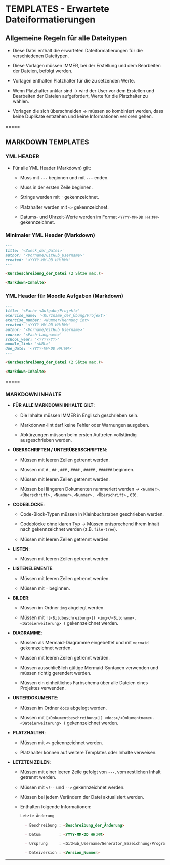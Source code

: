 # TEMPLATES - Erwartete Dateiformatierungen

## Allgemeine Regeln für alle Dateitypen

- Diese Datei enthält die erwarteten Dateiformatierungen für die verschiedenen Dateitypen.

- Diese Vorlagen müssen IMMER, bei der Erstellung und dem Bearbeiten der Dateien, befolgt werden.

- Vorlagen enthalten Platzhalter für die zu setzenden Werte.

- Wenn Platzhalter unklar sind → wird der User vor dem Erstellen und Bearbeiten der Dateien aufgefordert, Werte für die Platzhalter zu wählen.

- Vorlagen die sich überschneiden → müssen so kombiniert werden, dass keine Duplikate entstehen und keine Informationen verloren gehen.

=====

## MARKDOWN TEMPLATES

### YML HEADER

- Für alle YML Header (Markdown) gilt:
  
  - Muss mit `---` beginnen und mit `---` enden.
  
  - Muss in der ersten Zeile beginnen.
  
  - Strings werden mit `'` gekennzeichnet.
  
  - Platzhalter werden mit `<>` gekennzeichnet.

  - Datums- und Uhrzeit-Werte werden im Format `<YYYY-MM-DD HH:MM>` gekennzeichnet.

### Minimaler YML Header (Markdown)
  
```md
---
title: '<Zweck_der_Datei>'
author: '<Vorname/GitHub_Username>'
created: '<YYYY-MM-DD HH:MM>'
---

<Kurzbeschreibung_der_Datei (2 Sätze max.)>

<Markdown-Inhalte>
```

### YML Header für Moodle Aufgaben (Markdown)

```md
---
title: '<Fach> <Aufgabe/Projekt>'
exercise_name: '<Kurzname_der_Übung/Projekt>'
exercise_number: <Nummer/Kennung int>
created: '<YYYY-MM-DD HH:MM>'
author: '<Vorname/GitHub_Username>'
course: '<Fach-Langname>'
school_year: '<YYYY/YY>'
moodle_link: '<URL>'
due_date: '<YYYY-MM-DD HH:MM>'
---

<Kurzbeschreibung_der_Datei (2 Sätze max.)>

<Markdown-Inhalte>
```

=====

### MARKDOWN INHALTE

- **FÜR ALLE MARKDOWN INHALTE GILT**:

  - Die Inhalte müssen IMMER in Englisch geschrieben sein.

  - Markdonwn-lint darf keine Fehler oder Warnungen ausgeben.

  - Abkürzungen müssen beim ersten Auftreten vollständig ausgeschrieben werden.

- **ÜBERSCHRIFTEN / UNTERÜBERSCHRIFTEN**:

  - Müssen mit leeren Zeilen getrennt werden.

  - Müssen mit `#` , `##` , `###` , `####` , `#####` , `######` beginnen.

  - Müssen mit leeren Zeilen getrennt werden.

  - Müssen bei längeren Dokumenten nummeriert werden → `<Nummer>. <Überschrift>` , `<Nummer>.<Nummer>. <Überschrift>` , etc.

- **CODEBLÖCKE**:

  - Code-Block-Typen müssen in Kleinbuchstaben geschrieben werden.

  - Codeblöcke ohne klaren Typ → Müssen entsprechend ihrem Inhalt nach gekennzeichnet werden (z.B. `file-tree`).

  - Müssen mit leeren Zeilen getrennt werden.

- **LISTEN**:

  - Müssen mit leeren Zeilen getrennt werden.
  
- **LISTENELEMENTE**:

  - Müssen mit leeren Zeilen getrennt werden.
  
  - Müssen mit `-` beginnen.
  
- **BILDER**:

  - Müssen im Ordner `img` abgelegt werden.

  - Müssen mit `![<Bildbeschreibung>]( <img>/<Bildname>.<Dateierweiterung> )` gekennzeichnet werden.
  
- **DIAGRAMME**:

  - Müssen als Mermaid-Diagramme eingebettet und mit `mermaid` gekennzeichnet werden.
  
  - Müssen mit leeren Zeilen getrennt werden.
  
  - Müssen ausschließlich gültige Mermaid-Syntaxen verwenden und müssen richtig gerendert werden.
  
  - Müssen ein einheitliches Farbschema über alle Dateien eines Projektes verwenden.

- **UNTERDOKUMENTE**:
  
  - Müssen im Ordner `docs` abgelegt werden.
  
  - Müssen mit `[<Dokumentbeschreibung>]( <docs>/<Dokumentname>.<Dateierweiterung> )` gekennzeichnet werden.

- **PLATZHALTER**:

  - Müssen mit `<>` gekennzeichnet werden.

  - Platzhalter können auf weitere Templates oder Inhalte verweisen.

- **LETZTEN ZEILEN**:

  - Müssen mit einer leeren Zeile gefolgt von `---`, vom restlichen Inhalt getrennt werden.
  
  - Müssen mit `<!--` und `-->` gekennzeichnet werden.

  - Müssen bei jedem Verändern der Datei aktualisiert werden.

  - Enthalten folgende Informationen:

    ```md
    Letzte Änderung

      - Beschreibung : <Beschreibung_der_Änderung>

      - Datum        : <YYYY-MM-DD HH:MM> 

      - Ursprung     : <GitHub_Username/Generator_Bezeichnung/Programm_Bezeichnung/AI_Identifizierung>

      - Dateiversion : <Version_Nummer>
    ```

---

<!--

Letzte Änderung

  - Beschreibung : <Änderungsbeschreibung>

  - Datum        : <YYYY-MM-DD HH:MM> 

  - Ursprung     : <GitHub_Username/Generator_Bezeichnung/Programm_Bezeichnung/AI_Identifizierung>

  - Dateiversion : <Version_Nummer>

-->
